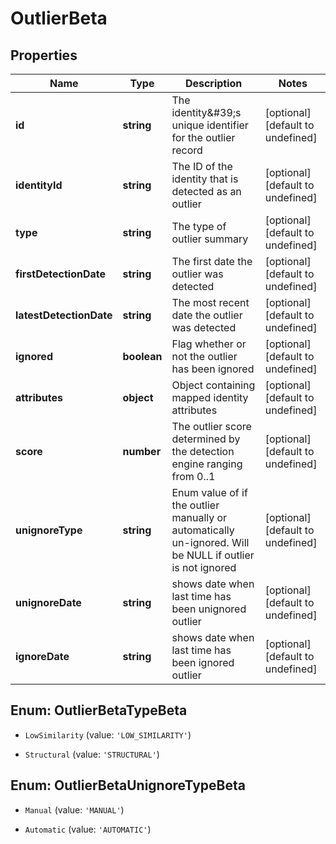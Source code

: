 # OutlierBeta

## Properties

Name | Type | Description | Notes
------------ | ------------- | ------------- | -------------
**id** | **string** | The identity\&#39;s unique identifier for the outlier record | [optional] [default to undefined]
**identityId** | **string** | The ID of the identity that is detected as an outlier | [optional] [default to undefined]
**type** | **string** | The type of outlier summary | [optional] [default to undefined]
**firstDetectionDate** | **string** | The first date the outlier was detected | [optional] [default to undefined]
**latestDetectionDate** | **string** | The most recent date the outlier was detected | [optional] [default to undefined]
**ignored** | **boolean** | Flag whether or not the outlier has been ignored | [optional] [default to undefined]
**attributes** | **object** | Object containing mapped identity attributes | [optional] [default to undefined]
**score** | **number** | The outlier score determined by the detection engine ranging from 0..1 | [optional] [default to undefined]
**unignoreType** | **string** | Enum value of if the outlier manually or automatically un-ignored. Will be NULL if outlier is not ignored | [optional] [default to undefined]
**unignoreDate** | **string** | shows date when last time has been unignored outlier | [optional] [default to undefined]
**ignoreDate** | **string** | shows date when last time has been ignored outlier | [optional] [default to undefined]



## Enum: OutlierBetaTypeBeta


* `LowSimilarity` (value: `'LOW_SIMILARITY'`)

* `Structural` (value: `'STRUCTURAL'`)





## Enum: OutlierBetaUnignoreTypeBeta


* `Manual` (value: `'MANUAL'`)

* `Automatic` (value: `'AUTOMATIC'`)



